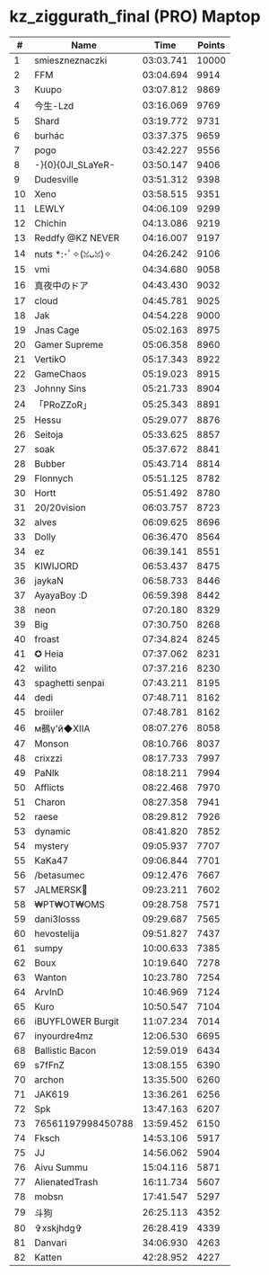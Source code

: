 # kz_ziggurath_final (PRO) Maptop

|  # | Name | Time | Points |
|-------------- | -------------- | -------------- | -------------- | 
| 1 | smieszneznaczki | 03:03.741 | 10000 | 
| 2 | FFM | 03:04.694 | 9914 | 
| 3 | Kuupo | 03:07.812 | 9869 | 
| 4 | 今生-Lzd | 03:16.069 | 9769 | 
| 5 | Shard | 03:19.772 | 9731 | 
| 6 | burhác | 03:37.375 | 9659 | 
| 7 | pogo | 03:42.227 | 9556 | 
| 8 | -}{0}{0JI_SLaYeR- | 03:50.147 | 9406 | 
| 9 | Dudesville | 03:51.312 | 9398 | 
| 10 | Xeno | 03:58.515 | 9351 | 
| 11 | LEWLY | 04:06.109 | 9299 | 
| 12 | Chichin | 04:13.086 | 9219 | 
| 13 | Reddfy @KZ NEVER | 04:16.007 | 9197 | 
| 14 | nuts *:･ﾟ✧(ꈍᴗꈍ)✧ | 04:26.242 | 9106 | 
| 15 | vmi | 04:34.680 | 9058 | 
| 16 | 真夜中のドア | 04:43.430 | 9032 | 
| 17 | cloud | 04:45.781 | 9025 | 
| 18 | Jak | 04:54.228 | 9000 | 
| 19 | Jnas Cage | 05:02.163 | 8975 | 
| 20 | Gamer Supreme | 05:06.358 | 8960 | 
| 21 | VertikO | 05:17.343 | 8922 | 
| 22 | GameChaos | 05:19.023 | 8915 | 
| 23 | Johnny Sins | 05:21.733 | 8904 | 
| 24 | 「PRoZZoR」 | 05:25.343 | 8891 | 
| 25 | Hessu | 05:29.077 | 8876 | 
| 26 | Seitoja | 05:33.625 | 8857 | 
| 27 | soak | 05:37.672 | 8841 | 
| 28 | Bubber | 05:43.714 | 8814 | 
| 29 | Flonnych | 05:51.125 | 8782 | 
| 30 | Hortt | 05:51.492 | 8780 | 
| 31 | 20/20vision | 06:03.757 | 8723 | 
| 32 | alves | 06:09.625 | 8696 | 
| 33 | Dolly | 06:36.470 | 8564 | 
| 34 | ez | 06:39.141 | 8551 | 
| 35 | KIWIJORD | 06:53.437 | 8475 | 
| 36 | jaykaN | 06:58.733 | 8446 | 
| 37 | AyayaBoy :D | 06:59.398 | 8442 | 
| 38 | neon | 07:20.180 | 8329 | 
| 39 | Big | 07:30.750 | 8268 | 
| 40 | froast | 07:34.824 | 8245 | 
| 41 | ✪ Heia | 07:37.062 | 8231 | 
| 42 | wilito | 07:37.216 | 8230 | 
| 43 | spaghetti senpai | 07:43.211 | 8195 | 
| 44 | dedi | 07:48.711 | 8162 | 
| 45 | broiiler | 07:48.781 | 8162 | 
| 46 |  м鵺γ'й◆ⅫA | 08:07.276 | 8058 | 
| 47 | Monson | 08:10.766 | 8037 | 
| 48 | crixzzi | 08:17.733 | 7997 | 
| 49 | PaNlk | 08:18.211 | 7994 | 
| 50 | Afflicts | 08:22.468 | 7970 | 
| 51 | Charon | 08:27.358 | 7941 | 
| 52 | raese | 08:29.812 | 7926 | 
| 53 | dynamic | 08:41.820 | 7852 | 
| 54 | mystery | 09:05.937 | 7707 | 
| 55 | KaKa47 | 09:06.844 | 7701 | 
| 56 | /betasumec | 09:12.476 | 7667 | 
| 57 | JALMERSK👀 | 09:23.211 | 7602 | 
| 58 | ₩PT₩OT₩OMS | 09:28.758 | 7571 | 
| 59 | dani3losss | 09:29.687 | 7565 | 
| 60 | hevostelija | 09:51.827 | 7437 | 
| 61 | sumpy | 10:00.633 | 7385 | 
| 62 | Boux | 10:19.640 | 7278 | 
| 63 | Wanton | 10:23.780 | 7254 | 
| 64 | ArvInD | 10:46.969 | 7124 | 
| 65 | Kuro | 10:50.547 | 7104 | 
| 66 | iBUYFL0WER Burgit | 11:07.234 | 7014 | 
| 67 | inyourdre4mz | 12:06.530 | 6695 | 
| 68 | Ballistic Bacon | 12:59.019 | 6434 | 
| 69 | s7fFnZ | 13:08.155 | 6390 | 
| 70 | archon | 13:35.500 | 6260 | 
| 71 | JAK619 | 13:36.261 | 6256 | 
| 72 | Spk | 13:47.163 | 6207 | 
| 73 | 76561197998450788 | 13:59.452 | 6150 | 
| 74 | Fksch | 14:53.106 | 5917 | 
| 75 | JJ | 14:56.062 | 5904 | 
| 76 | Aivu Summu | 15:04.116 | 5871 | 
| 77 | AlienatedTrash | 16:11.734 | 5607 | 
| 78 | mobsn | 17:41.547 | 5297 | 
| 79 | 斗狗 | 26:25.113 | 4352 | 
| 80 | ✞xskjhdg✞ | 26:28.419 | 4339 | 
| 81 | Danvari | 34:06.930 | 4263 | 
| 82 | Katten | 42:28.952 | 4227 | 

